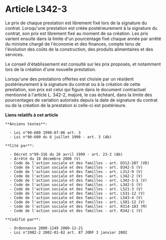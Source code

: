 # Article L342-3

Le prix de chaque prestation est librement fixé lors de la signature du contrat. Lorsqu'une prestation est créée
postérieurement à la signature du contrat, son prix est librement fixé au moment de sa création. Les prix varient ensuite
dans la limite d'un pourcentage fixé chaque année par arrêté du ministre chargé de l'économie et des finances, compte tenu de
l'évolution des coûts de la construction, des produits alimentaires et des services.

Le conseil d'établissement est consulté sur les prix proposés, et notamment lors de la création d'une nouvelle prestation.

Lorsqu'une des prestations offertes est choisie par un résident postérieurement à la signature du contrat ou à la création de
cette prestation, son prix est celui qui figure dans le document contractuel mentionné à l'article L. 342-2, majoré, le cas
échéant, dans la limite des pourcentages de variation autorisés depuis la date de signature du contrat ou de la création de
la prestation si celle-ci est postérieure.

**Liens relatifs à cet article**

	**Anciens textes**:

	  - Loi n°90-600 1990-07-06 art. 3
	  - Loi n°90-600 du 6 juillet 1990 - art. 3 (Ab)

	**Cité par**:

	  - Décret n°99-316 du 26 avril 1999 - art. 23-2 (Ab)
	  - Arrêté du 18 décembre 2008 (V)
	  - Code de l'action sociale et des familles - art. D312-207 (VD)
	  - Code de l'action sociale et des familles - art. D342-5 (V)
	  - Code de l'action sociale et des familles - art. L312-9 (V)
	  - Code de l'action sociale et des familles - art. L342-2 (V)
	  - Code de l'action sociale et des familles - art. L342-3-1 (V)
	  - Code de l'action sociale et des familles - art. L342-5 (V)
	  - Code de l'action sociale et des familles - art. L521-3 (V)
	  - Code de l'action sociale et des familles - art. L531-12 (V)
	  - Code de l'action sociale et des familles - art. L543-4 (V)
	  - Code de l'action sociale et des familles - art. L581-12 (V)
	  - Code de l'action sociale et des familles - art. R314-183 (M)
	  - Code de l'action sociale et des familles - art. R342-1 (V)

	**Codifié par**:

	  - Ordonnance 2000-1249 2000-12-21
	  - Loi n°2002-2 2002-01-02 art. 87 JORF 3 janvier 2002
